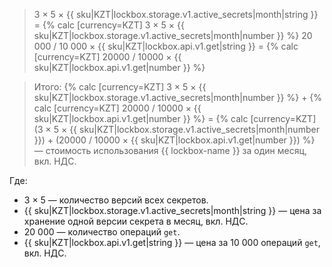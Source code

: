 > 3 × 5 × {{ sku|KZT|lockbox.storage.v1.active_secrets|month|string }} = {% calc [currency=KZT] 3 × 5 × {{ sku|KZT|lockbox.storage.v1.active_secrets|month|number }} %}
> 20 000 / 10 000 × {{ sku|KZT|lockbox.api.v1.get|string }} = {% calc [currency=KZT] 20000 / 10000 × {{ sku|KZT|lockbox.api.v1.get|number }} %}

> Итого: {% calc [currency=KZT] 3 × 5 × {{ sku|KZT|lockbox.storage.v1.active_secrets|month|number }} %} + {% calc [currency=KZT] 20000 / 10000 × {{ sku|KZT|lockbox.api.v1.get|number }} %} = {% calc [currency=KZT] (3 × 5 × {{ sku|KZT|lockbox.storage.v1.active_secrets|month|number }}) + (20000 / 10000 × {{ sku|KZT|lockbox.api.v1.get|number }}) %} — стоимость использования {{ lockbox-name }} за один месяц, вкл. НДС.

Где:
* 3 × 5 — количество версий всех секретов.
* {{ sku|KZT|lockbox.storage.v1.active_secrets|month|string }} — цена за хранение одной версии секрета в месяц, вкл. НДС.
* 20 000 — количество операций `get`.
* {{ sku|KZT|lockbox.api.v1.get|string }} — цена за 10 000 операций `get`, вкл. НДС.